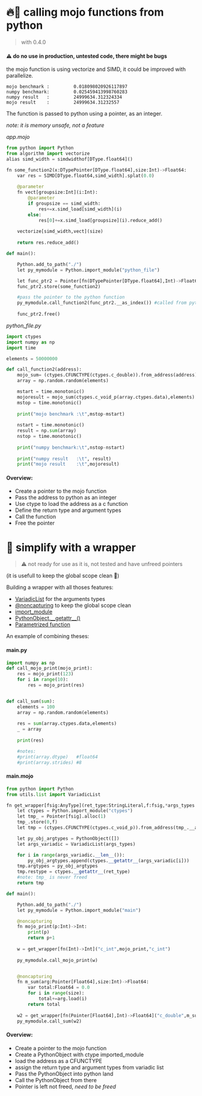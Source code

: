 # 🔥🐍 calling mojo functions from python
> with 0.4.0
#### ⚠️ do no use in production, untested code, there might be bugs

the mojo function is using vectorize and SIMD, it could be improved with parallelize.

    mojo benchmark :         0.018098020926117897
    numpy benchmark:         0.025459413998760283
    numpy result   :         24999634.312324334
    mojo result    :         24999634.31232557


The function is passed to python using a pointer, as an integer.

*note: it is memory unsafe, not a feature*


*app.mojo*
```python
from python import Python
from algorithm import vectorize
alias simd_width = simdwidthof[DType.float64]()

fn some_function2(x:DTypePointer[DType.float64],size:Int)->Float64:
    var res = SIMD[DType.float64,simd_width].splat(0.0)
    
    @parameter
    fn vect[groupsize:Int](i:Int):
        @parameter
        if groupsize == simd_width:
            res+=x.simd_load[simd_width](i)
        else:
            res[0]+=x.simd_load[groupsize](i).reduce_add()
    
    vectorize[simd_width,vect](size)
    
    return res.reduce_add()

def main():

    Python.add_to_path("./")
    let py_mymodule = Python.import_module("python_file")

    let func_ptr2 = Pointer[fn(DTypePointer[DType.float64],Int)->Float64].alloc(1)
    func_ptr2.store(some_function2)

    #pass the pointer to the python function
    py_mymodule.call_function2(func_ptr2.__as_index()) #called from python 123
    
    func_ptr2.free()
```
*python_file.py*
```python
import ctypes
import numpy as np
import time

elements = 50000000

def call_function2(address):
    mojo_sum= (ctypes.CFUNCTYPE(ctypes.c_double)).from_address(address)
    array = np.random.random(elements)

    mstart = time.monotonic()
    mojoresult = mojo_sum(ctypes.c_void_p(array.ctypes.data),elements)
    mstop = time.monotonic()
    
    print("mojo benchmark :\t",mstop-mstart)
    
    nstart = time.monotonic()
    result = np.sum(array)
    nstop = time.monotonic()
   
    print("numpy benchmark:\t",nstop-nstart)
    
    print("numpy result   :\t", result)
    print("mojo result    :\t",mojoresult)
```

#### Overview:
- Create a pointer to the mojo function
- Pass the address to python as an integer
- Use ctype to load the address as a c function
- Define the return type and argument types
- Call the function
- Free the pointer

# 🫧 simplify with a wrapper
> ⚠️ not ready for use as it is, not tested and have unfreed pointers

(it is usefull to keep the global scope clean 🧽)

Building a wrapper with all thoses features:
- [VariadicList](https://docs.modular.com/mojo/stdlib/utils/list.html#variadiclist) for the arguments types
- [@noncapturing](https://docs.modular.com/mojo/changelog.html#week-of-2023-04-10) to keep the global scope clean
- [import_module](https://docs.modular.com/mojo/stdlib/python/python.html#import_module)
- [PythonObject.\_\_getattr\_\_()](https://docs.modular.com/mojo/stdlib/python/object.html#getattr__)
- [Parametrized function](https://docs.modular.com/mojo/programming-manual.html#defining-parameterized-types-and-functions)

An example of combining theses:
#### main.py
```python
import numpy as np
def call_mojo_print(mojo_print):
    res = mojo_print(123)
    for i in range(10):
        res = mojo_print(res)


def call_sum(sum):
    elements = 100
    array = np.random.random(elements)
    
    res = sum(array.ctypes.data,elements)
    _ = array
    
    print(res)

    #notes:
    #print(array.dtype)   #float64
    #print(array.strides) #8
```
#### main.mojo
```python
from python import Python
from utils.list import VariadicList

fn get_wrapper[fsig:AnyType](ret_type:StringLiteral,f:fsig,*args_types:StringLiteral) raises -> PythonObject:
    let ctypes = Python.import_module("ctypes")
    let tmp_ = Pointer[fsig].alloc(1)
    tmp_.store(0,f)
    let tmp = (ctypes.CFUNCTYPE(ctypes.c_void_p)).from_address(tmp_.__as_index())

    let py_obj_argtypes = PythonObject([])
    let args_variadic = VariadicList(args_types)

    for i in range(args_variadic.__len__()):
        py_obj_argtypes.append(ctypes.__getattr__(args_variadic[i]))
    tmp.argtypes = py_obj_argtypes
    tmp.restype = ctypes.__getattr__(ret_type)
    #note: tmp_ is never freed
    return tmp

def main():

    Python.add_to_path("./")
    let py_mymodule = Python.import_module("main")

    @noncapturing
    fn mojo_print(p:Int)->Int:
        print(p)
        return p+1
    
    w = get_wrapper[fn(Int)->Int]("c_int",mojo_print,"c_int")
    
    py_mymodule.call_mojo_print(w)


    @noncapturing
    fn m_sum(arg:Pointer[Float64],size:Int)->Float64:
        var total:Float64 = 0.0
        for i in range(size):
            total+=arg.load(i)
        return total
    
    w2 = get_wrapper[fn(Pointer[Float64],Int)->Float64]("c_double",m_sum,"c_void_p","c_int")
    py_mymodule.call_sum(w2)
```


#### Overview:
- Create a pointer to the mojo function
- Create a PythonObject with ctype imported_module
- load the address as a CFUNCTYPE
- assign the return type and argument types from variadic list
- Pass the PythonObject into python land
- Call the PythonObject from there
- Pointer is left not freed, *need to be freed*

